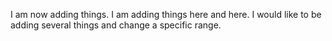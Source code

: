 I am now adding things.
I am adding things here and here. 
I 
would 
like to be
adding
several 
things
and change 
a specific range.